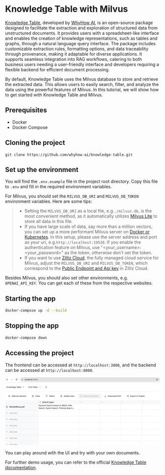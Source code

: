 # Knowledge Table with Milvus
[Knowledge Table](https://github.com/whyhow-ai/knowledge-table), developed by [WhyHow AI](https://www.whyhow.ai/), is an open-source package designed to facilitate the extraction and exploration of structured data from unstructured documents. It provides users with a spreadsheet-like interface and enables the creation of knowledge representations, such as tables and graphs, through a natural language query interface. The package includes customizable extraction rules, formatting options, and data traceability through provenance, making it adaptable for diverse applications. It supports seamless integration into RAG workflows, catering to both business users needing a user-friendly interface and developers requiring a flexible backend for efficient document processing.

By default, Knowledge Table uses the Milvus database to store and retrieve the extracted data. This allows users to easily search, filter, and analyze the data using the powerful features of Milvus. In this tutorial, we will show how to get started with Knowledge Table and Milvus.

## Prerequisites

- Docker
- Docker Compose

## Cloning the project
```shell
git clone https://github.com/whyhow-ai/knowledge-table.git
```

## Set up the environment
You will find the `.env.example` file in the project root directory. Copy this file to `.env` and fill in the required environment variables.

For Milvus, you should set the `MILVUS_DB_URI` and `MILVUS_DB_TOKEN` environment variables. Here are some tips:

> - Setting the `MILVUS_DB_URI` as a local file, e.g.`./milvus.db`, is the most convenient method, as it automatically utilizes [Milvus Lite](https://milvus.io/docs/milvus_lite.md) to store all data in this file.
> - If you have large scale of data, say more than a million vectors, you can set up a more performant Milvus server on [Docker or Kubernetes](https://milvus.io/docs/quickstart.md). In this setup, please use the server address and port as your uri, e.g.`http://localhost:19530`. If you enable the authentication feature on Milvus, use "<your_username>:<your_password>" as the token, otherwise don't set the token.
> - If you want to use [Zilliz Cloud](https://zilliz.com/cloud), the fully managed cloud service for Milvus, adjust the `MILVUS_DB_URI` and `MILVUS_DB_TOKEN`, which correspond to the [Public Endpoint and Api key](https://docs.zilliz.com/docs/on-zilliz-cloud-console#free-cluster-details) in Zilliz Cloud.

Besides Milvus, you should also set other environments, e.g. `OPENAI_API_KEY`. You can get each of these from the respective websites.

## Starting the app

```sh
docker-compose up -d --build
```

## Stopping the app

```sh
docker-compose down
```

## Accessing the project

The frontend can be accessed at `http://localhost:3000`, and the backend can be accessed at `http://localhost:8000`.

![](../../../images/knowlege_table.png)

You can play around with the UI and try with your own documents.

For further demo usage, you can refer to the official [Knowledge Table documentation](https://github.com/whyhow-ai/knowledge-table/tree/main).